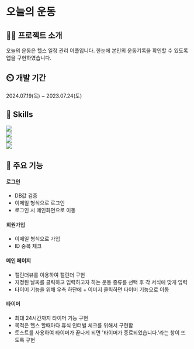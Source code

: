 # 오늘의 운동

## 👨‍🏫 프로젝트 소개
오늘의 운동은 헬스 일정 관리 어플입니다. 한눈에 본인의 운동기록을 확인할 수 있도록 앱을 구현하였습니다.

## ⏲️ 개발 기간
2024.07.19(목) ~ 2023.07.24(토)

## 🚀 Skills

![](https://img.shields.io/badge/Python-3776AB?style=for-the-badge&logo=python&logoColor=white)                           
<img src="https://img.shields.io/badge/JavaScript-F7DF1E?style=for-the-badge&logo=JavaScript&logoColor=white" />                    
<img src="https://img.shields.io/badge/Java-ED8B00?style=for-the-badge&logo=openjdk&logoColor=white" />                             
<img src="https://img.shields.io/badge/SQLite-07405E?style=for-the-badge&logo=sqlite&logoColor=white" />                            


## 📌 주요 기능
#### 로그인
- DB값 검증
- 이메일 형식으로 로그인
- 로그인 시 메인화면으로 이동
#### 회원가입
- 이메일 형식으로 가입
- ID 중복 체크
#### 메인 페이지
- 캘린더뷰를 이용하여 캘린더 구현
- 지정된 날짜를 클릭하고 입력하고자 하는 운동 종류를 선택 후 각 서식에 맞게 입력
- 타이머 기능을 위해 우측 하단에 + 이미지 클릭하면 타이머 기능으로 이동
#### 타이머
- 최대 24시간까지 타이머 기능 구현
- 목적은 헬스 할때마다 휴식 인터벌 체크를 위해서 구현함
- 토스트를 사용하여 타이머가 끝나게 되면 '타이머가 종료되었습니다.'라는 창이 뜨도록 구현

